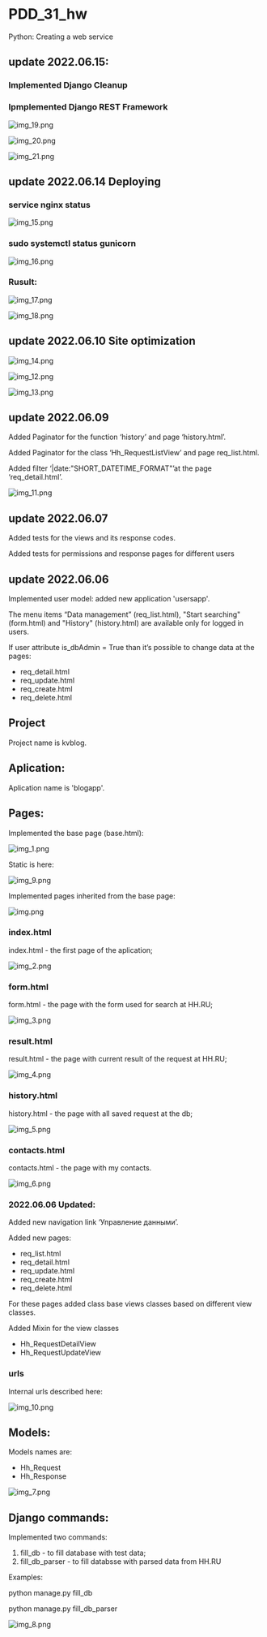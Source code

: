 # PDD_31_hw
Python: Creating a web service


## update 2022.06.15: 
### Implemented Django Cleanup

### Ipmplemented Django REST Framework

![img_19.png](img_19.png)

![img_20.png](img_20.png)

![img_21.png](img_21.png)

## update 2022.06.14 Deploying
### service nginx status

![img_15.png](img_15.png)

### sudo systemctl status gunicorn
![img_16.png](img_16.png)

### Rusult:

![img_17.png](img_17.png)

![img_18.png](img_18.png)

## update 2022.06.10 Site optimization

![img_14.png](img_14.png)

![img_12.png](img_12.png)

![img_13.png](img_13.png)

## update 2022.06.09
Added Paginator for the function ‘history’ and page ‘history.html’.

Added Paginator for the class ‘Hh_RequestListView’ and page req_list.html.

Added filter ‘|date:"SHORT_DATETIME_FORMAT"’at the page ‘req_detail.html’.


![img_11.png](img_11.png)

## update 2022.06.07
Added tests for the  views and its response codes.

Added tests for permissions and response pages for different users

## update 2022.06.06
Implemented user model: added new application 'usersapp'.

The menu items “Data management” (req_list.html), "Start searching" (form.html) and "History" (history.html) are available only for logged in users.

If user attribute is_dbAdmin = True than it’s possible to change data at the pages:

* req_detail.html
* req_update.html
* req_create.html
* req_delete.html

## Project
Project name is kvblog.

## Aplication:
Aplication name is 'blogapp'.

## Pages:
Implemented the base page (base.html):

![img_1.png](img_1.png)

Static is here:

![img_9.png](img_9.png)

Implemented pages inherited from the base page:

![img.png](img.png)

### index.html
index.html - the first page of the aplication;

![img_2.png](img_2.png)

### form.html
form.html - the page with the form used for search at HH.RU;

![img_3.png](img_3.png)

### result.html
result.html - the page with current result of the request at HH.RU;

![img_4.png](img_4.png)

### history.html
history.html - the page with all saved request at the db;

![img_5.png](img_5.png)

### contacts.html
contacts.html - the page with my contacts.

![img_6.png](img_6.png)

### 2022.06.06 Updated:
Added new navigation link ‘Управление данными’.

Added new pages:

* req_list.html
* req_detail.html
* req_update.html
* req_create.html
* req_delete.html

For these pages added class base views classes based on different view classes.

Added Mixin for the view classes

* Hh_RequestDetailView
* Hh_RequestUpdateView



### urls
Internal urls described here:

![img_10.png](img_10.png)

## Models:
Models names are:
* Hh_Request
* Hh_Response

![img_7.png](img_7.png)

## Django commands:
Implemented two commands:
1. fill_db - to fill database with test data;
2. fill_db_parser - to fill databsse with parsed data from HH.RU

Examples:

python manage.py fill_db

python manage.py fill_db_parser

![img_8.png](img_8.png)